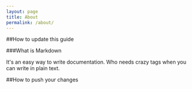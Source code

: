```yaml
---
layout: page
title: About
permalink: /about/
---
```



##How to update this guide

###What is Markdown

It's an easy way to write documentation. Who needs crazy tags when you can write in plain text.


##How to push your changes
